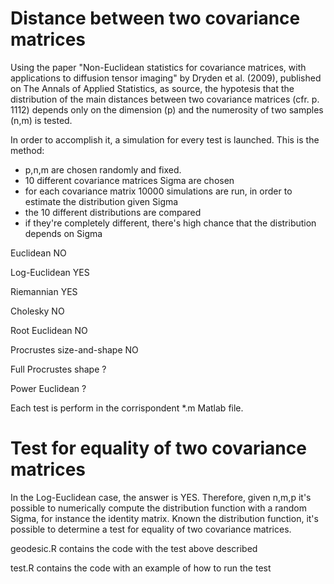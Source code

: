 # Distance between two covariance matrices

Using the paper "Non-Euclidean statistics for covariance matrices, with applications to diffusion tensor imaging" by Dryden et al. (2009), published on The Annals of Applied Statistics, as source, the hypotesis that the distribution of the main distances between two covariance matrices (cfr. p. 1112) depends only on the dimension (p) and the numerosity of two samples (n,m) is tested.

In order to accomplish it, a simulation for every test is launched.
This is the method:
- p,n,m are chosen randomly and fixed.
- 10 different covariance matrices Sigma are chosen
- for each covariance matrix 10000 simulations are run, in order to estimate the distribution given Sigma
- the 10 different distributions are compared
- if they're completely different, there's high chance that the distribution depends on Sigma


Euclidean NO

Log-Euclidean YES

Riemannian YES

Cholesky NO

Root Euclidean NO

Procrustes size-and-shape NO

Full Procrustes shape ?

Power Euclidean ?

Each test is perform in the corrispondent *.m Matlab file.


# Test for equality of two covariance matrices

In the Log-Euclidean case, the answer is YES. Therefore, given n,m,p it's possible to numerically compute the distribution function with a random Sigma, for instance the identity matrix.
Known the distribution function, it's possible to determine a test for equality of two covariance matrices.

geodesic.R contains the code with the test above described

test.R contains the code with an example of how to run the test
